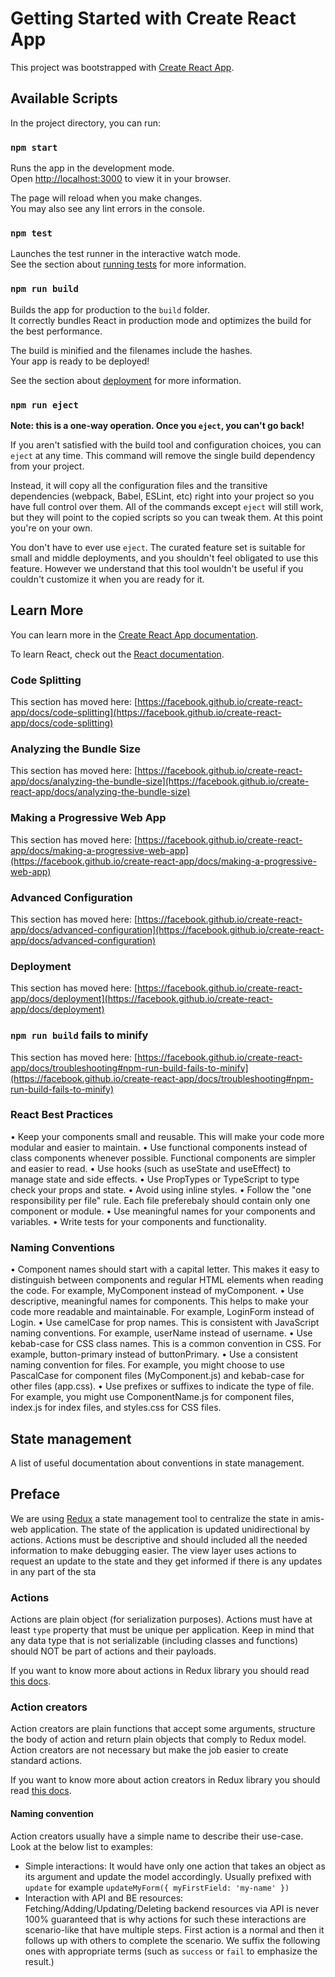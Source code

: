 # Getting Started with Create React App

This project was bootstrapped with [Create React App](https://github.com/facebook/create-react-app).

## Available Scripts

In the project directory, you can run:

### `npm start`

Runs the app in the development mode.\
Open [http://localhost:3000](http://localhost:3000) to view it in your browser.

The page will reload when you make changes.\
You may also see any lint errors in the console.

### `npm test`

Launches the test runner in the interactive watch mode.\
See the section about [running tests](https://facebook.github.io/create-react-app/docs/running-tests) for more information.

### `npm run build`

Builds the app for production to the `build` folder.\
It correctly bundles React in production mode and optimizes the build for the best performance.

The build is minified and the filenames include the hashes.\
Your app is ready to be deployed!

See the section about [deployment](https://facebook.github.io/create-react-app/docs/deployment) for more information.

### `npm run eject`

**Note: this is a one-way operation. Once you `eject`, you can't go back!**

If you aren't satisfied with the build tool and configuration choices, you can `eject` at any time. This command will remove the single build dependency from your project.

Instead, it will copy all the configuration files and the transitive dependencies (webpack, Babel, ESLint, etc) right into your project so you have full control over them. All of the commands except `eject` will still work, but they will point to the copied scripts so you can tweak them. At this point you're on your own.

You don't have to ever use `eject`. The curated feature set is suitable for small and middle deployments, and you shouldn't feel obligated to use this feature. However we understand that this tool wouldn't be useful if you couldn't customize it when you are ready for it.

## Learn More

You can learn more in the [Create React App documentation](https://facebook.github.io/create-react-app/docs/getting-started).

To learn React, check out the [React documentation](https://reactjs.org/).

### Code Splitting

This section has moved here: [https://facebook.github.io/create-react-app/docs/code-splitting](https://facebook.github.io/create-react-app/docs/code-splitting)

### Analyzing the Bundle Size

This section has moved here: [https://facebook.github.io/create-react-app/docs/analyzing-the-bundle-size](https://facebook.github.io/create-react-app/docs/analyzing-the-bundle-size)

### Making a Progressive Web App

This section has moved here: [https://facebook.github.io/create-react-app/docs/making-a-progressive-web-app](https://facebook.github.io/create-react-app/docs/making-a-progressive-web-app)

### Advanced Configuration

This section has moved here: [https://facebook.github.io/create-react-app/docs/advanced-configuration](https://facebook.github.io/create-react-app/docs/advanced-configuration)

### Deployment

This section has moved here: [https://facebook.github.io/create-react-app/docs/deployment](https://facebook.github.io/create-react-app/docs/deployment)

### `npm run build` fails to minify

This section has moved here: [https://facebook.github.io/create-react-app/docs/troubleshooting#npm-run-build-fails-to-minify](https://facebook.github.io/create-react-app/docs/troubleshooting#npm-run-build-fails-to-minify)

### React Best Practices

• Keep your components small and reusable. This will make your code more modular and easier to maintain.
• Use functional components instead of class components whenever possible. Functional components are simpler and easier to read.
• Use hooks (such as useState and useEffect) to manage state and side effects.
• Use PropTypes or TypeScript to type check your props and state.
• Avoid using inline styles.
• Follow the "one responsibility per file" rule. Each file preferebaly should contain only one component or module.
• Use meaningful names for your components and variables.
• Write tests for your components and functionality.

### Naming Conventions

• Component names should start with a capital letter. This makes it easy to distinguish between components and regular HTML elements when reading the code. For example, MyComponent instead of myComponent.
• Use descriptive, meaningful names for components. This helps to make your code more readable and maintainable. For example, LoginForm instead of Login.
• Use camelCase for prop names. This is consistent with JavaScript naming conventions. For example, userName instead of username.
• Use kebab-case for CSS class names. This is a common convention in CSS. For example, button-primary instead of buttonPrimary.
• Use a consistent naming convention for files. For example, you might choose to use PascalCase for component files (MyComponent.js) and kebab-case for other files (app.css).
• Use prefixes or suffixes to indicate the type of file. For example, you might use ComponentName.js for component files, index.js for index files, and styles.css for CSS files.

## State management

A list of useful documentation about conventions in state management.

## Preface

We are using [Redux](https://redux.js.org/api) a state management tool to centralize the state in amis-web application. The state of the application is updated unidirectional by actions. Actions must be descriptive and should included all the needed information to make debugging easier. The view layer uses actions to request an update to the state and they get informed if there is any updates in any part of the sta

### Actions

Actions are plain object (for serialization purposes). Actions must have at least `type` property that must be unique per application. Keep in mind that any data type that is not serializable (including classes and functions) should NOT be part of actions and their payloads.

If you want to know more about actions in Redux library you should read [this docs](https://redux.js.org/basics/actions).

### Action creators

Action creators are plain functions that accept some arguments, structure the body of action and return plain objects that comply to Redux model. Action creators are not necessary but make the job easier to create standard actions.

If you want to know more about action creators in Redux library you should read [this docs](https://redux.js.org/basics/actions#action-creators).

#### Naming convention

Action creators usually have a simple name to describe their use-case. Look at the below list to examples:

- Simple interactions:
  It would have only one action that takes an object as its argument and update the model accordingly. Usually prefixed with `update` for example `updateMyForm({ myFirstField: 'my-name' })`
- Interaction with API and BE resources:
  Fetching/Adding/Updating/Deleting backend resources via API is never 100% guaranteed that is why actions for such these interactions are scenario-like that have multiple steps.
  First action is a normal and then it follows up with others to complete the scenario. We suffix the following ones with appropriate terms (such as `success` or `fail` to emphasize the result.)
